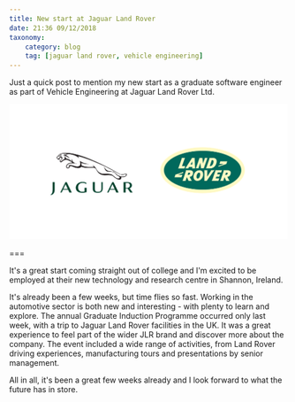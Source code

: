 ```yaml
---
title: New start at Jaguar Land Rover
date: 21:36 09/12/2018
taxonomy:
    category: blog
    tag: [jaguar land rover, vehicle engineering]
---
```


Just a quick post to mention my new start as a graduate software engineer as part of Vehicle Engineering at Jaguar Land Rover Ltd. 

![jaguar_land_rover](jaguar_land_rover.svg)

===

It's a great start coming straight out of college and I'm excited to be employed at their new technology and research centre in Shannon, Ireland.

It's already been a few weeks, but time flies so fast. Working in the automotive sector is both new and interesting - with plenty to learn and explore. The annual Graduate Induction Programme occurred only last week, with a trip to Jaguar Land Rover facilities in the UK. It was a great experience to feel part of the wider JLR brand and discover more about the company. The event included a wide range of activities, from Land Rover driving experiences, manufacturing tours and presentations
by senior management.

All in all, it's been a great few weeks already and I look forward to what the future has in store.
